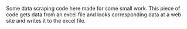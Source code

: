 Some data scraping code here made for some small work.
This pieсe of code gets data from an excel file and looks corresponding data at a web site and writes it to the excel file.

